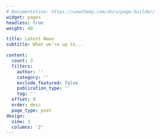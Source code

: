 ```yaml
---
# Documentation: https://wowchemy.com/docs/page-builder/
widget: pages
headless: true
weight: 40

title: Latest News
subtitle: What we’re up to...

content:
  count: 3
  filters:
    author: ''
    category: ''
    exclude_featured: false
    publication_type: ''
    tag: ''
  offset: 0
  order: desc
  page_type: post
design:
  view: 3
  columns: '2'
---
```

